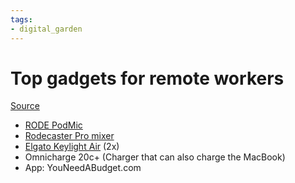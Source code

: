 ```yaml
---
tags: 
- digital_garden
---
```

# Top  gadgets for remote workers


[Source](https://www.youtube.com/watch?v=nkj3qYvb--Q)

+ [RODE PodMic](https://www.amazon.de/RODE-PodMic-Podcast-Microphone-Verkabelt/dp/B09VYBKCSG/ref=sr_1_5?crid=24VDNCYHX8X7L&keywords=rode%2Bpodmic&qid=1658638256&sprefix=rode%2Bpo%2Caps%2C83&sr=8-5&th=1)
+ [Rodecaster Pro mixer](https://www.amazon.de/R%C3%98DE-R%C3%98DECaster-Produktionsl%C3%B6sung-Musikproduktion-Inhaltserstellung/dp/B0B17V8NGX/ref=sr_1_3?crid=1KTJD5H4I910J&keywords=rodecaster+pro&qid=1658638449&sprefix=rodecast%2Caps%2C84&sr=8-3)
+ [Elgato Keylight Air](https://www.amazon.de/Elgato-Professionelles-Multi-Layer-Diffusionstechnologie-Farbtemperatur-App-gesteuert/dp/B08HYTM5JN/ref=sr_1_1_sspa?keywords=elgato%2Bkey%2Blight%2Bair&qid=1658638864&sprefix=elgato%2Bkey%2Caps%2C82&sr=8-1-spons&spLa=ZW5jcnlwdGVkUXVhbGlmaWVyPUExQjQ1NzdKNDNQV1FPJmVuY3J5cHRlZElkPUEwMTg0ODYwVkQ1R0NXVkw4TEFFJmVuY3J5cHRlZEFkSWQ9QTA4MDQ2NzdUUFBNNEdQNFJXUEUmd2lkZ2V0TmFtZT1zcF9hdGYmYWN0aW9uPWNsaWNrUmVkaXJlY3QmZG9Ob3RMb2dDbGljaz10cnVl&th=1) (2x)
+ Omnicharge 20c+ (Charger that can also charge the MacBook)
+ App: YouNeedABudget.com


